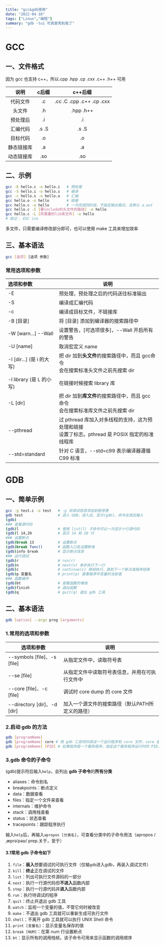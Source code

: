```yaml
---
title: "gcc&gdb使用"
date: "2022-04-10"
tags: ["Linux","编程"]
summary: "gdb -tui 可真是秀到我了"
---
```


# GCC

## 一、文件格式

因为 gcc 也支持 c++，所以.cpp  .hpp  .cp  .cxx  .c++  .h++ 可用

|    说明    | c后缀  |            c++后缀             |
| :--------: | :----: | :----------------------------: |
|  代码文件  |   .c   | .cc  .C  .cpp  .c++  .cp  .cxx |
|   头文件   |   .h   |           .hpp  .h++           |
|  预处理后  |   .i   |               .i               |
|  汇编代码  | .s  .S |             .s  .S             |
|  目标代码  |   .o   |               .o               |
| 静态链接库 |   .a   |               .a               |
| 动态链接库 |  .so   |              .so               |

## 二、示例

```bash
gcc -E hello.c -o hello.i	# 预处理
gcc -S hello.i -o hello.s	# 编译
gcc -c hello.s -o hello.o	# 汇编
gcc hello.o -o hello		# 链接
gcc hello.c -o hello		# 一次完成四阶段，不指定输出格式，会默认 a.out
gcc hello.c -I [要include的头文件的路径] -o hello
gcc hello.c -L [所需要的lib库文件] -o hello
# 助记： ESC iso
```

多文件，只需要编译修改部分即可，也可以使用 make 工具来增加效率

## 三、基本语法

```bash
gcc [选项] [选项 参数]
```

### 常用选项和参数

| 选项和参数                   | 说明                                                         |
| :--------------------------- | ------------------------------------------------------------ |
| -E                           | 预处理，预处理之后的代码送往标准输出                         |
| -S                           | 编译成汇编代码                                               |
| -c                           | 编译成目标文件，不链接库                                     |
| -B [目录]                    | 将 [目录] 添加到编译器的搜索路径中                           |
| -W [warn...]  --Wall         | 设置警告，[可选项很多]，--Wall 开启所有的警告                |
| -U [name]                    | 取消宏定义 name                                              |
| -I [dir...]  (是 i   的大写) | 把 dir 加到**头文件**的搜索路径中，而且 gcc命令<br />会在搜索标准头文件之前先搜索 dir |
| -l library  (是 L 的小写)    | 在链接时候搜索 library 库                                    |
| -L [dir]                     | 把 dir 加到**库文件**的搜索路径中，而且 gcc 命令<br />会在搜索标准库文件之前先搜索 dir |
| --pthread                    | 过 pthread 库加入对多线程的支持，这为预处理和链接<br />设置了标志。pthread 是 POSIX 指定的标准线程库 |
| --std=standard               | 针对 C 语言，--std=c99 表示编译器遵循 C99 标准               |

# GDB

## 一、简单示例

```bash
gcc -g test.c -o test 	# -g 将调试信息添加到程序里
gdb test 				# 进入 GDB，进入后，显示(gdb)。命令在其后输入
(gdb)
### 查看源代码
(gdb)l					# 使用 list(l) 子命令可以一次显示十行源代码
(gdb)l 14,20			# 显示 14 和 20 行
### 设置断点
(gdb)break 13			# 设置断点
(gdb)break func()		# 函数入口处设置断电
(gdb)info break			# 显示断点信息
### 运行调试
(gdb)r					# run(r)
(gdb)n					# next(n) 单步执行下一行
(gdb)c					# continue(c) 继续执行，直到下一个断点或程序结束
(gdb)p 变量名			  # print(p) 查看程序中变量的当前值
### 函数操作
(gdb)bt					# 查看函数的堆栈
(gdb)finish				# 退出函数
(gdb)q					# quit(q) 退出 gdb 工具
```

## 二、基本语法

```bash
gdb [option] --args prog [arguments]
```

### 1.常用的选项和参数

| 选项和参数                  | 说明                                             |
| --------------------------- | ------------------------------------------------ |
| --symbols [file]、-s [file] | 从指定文件中，读取符号表                         |
| --se [file]                 | 从指定文件中读取符号表信息，并用在可执行文件中   |
| --core [file]、-c [file]    | 调试时 core dump 的 core 文件                    |
| --directory [dir]、-d [dir] | 加入一个源文件的搜索路径（默认PATH所定义的路径） |

### 2.启动 gdb 的方法

```bash
gdb [programName]
gdb [programName] core # 用 gdb 工具同时调试一个运行程序和 core 文件，core 是程序非法执行后，core dump 产生的文件
gdb [programName] [PID] # 如果程序是一个服务程序，指定这个服务程序运行时的 PID，gdb 工具会自动 attach 上去，并调试。程序应该存在于 PATH 路径中
```

### 3.gdb 命令的子命令

(gdb)提示符后输入`help`，会列出 **gdb 子命令**的**所有分类**

- aliases：命令别名
- breakpoints：断点定义
- data：数据查看
- files：指定一个文件来查看
- internals：维护命令
- stack：调用栈查看
- status：状态查看
- tracepoints：跟踪程序执行

输入`help`后，再输入`apropos [分类名]`，可查看分类中的子命令用法（apropos /ˌæprəˈpəʊ/ prep.关于，至于）

#### 3.1常用 gdb 子命令如下

1. `file`：**装入**想要调试的可执行文件（仅输`gdb`进入gdb，再装入调试文件） 
2. `kill`：**终止**正在调试的文件
3. `list`：列出可执行文件源码的一部分
4. `next`：执行一行源代码但**不进入**函数内部
5. `step`：执行一行源代码并**进入**函数内部
6. `run`：执行待调试的程序
7. `quit`：终止并退出 gdb 工具
8. `watch`：监视一个变量的值，不管它何时被改变
9. `make`：不退出 gdb 工具就可以重新生成可执行文件
10. `shell`：不离开 gdb 工具就可以执行 UNIX Shell 命令
11. `print [变量名]`：显示变量名保存的值
12. `break [NUM]`：在第 num 行设置断点
13. `bt`：显示所有的调用栈帧。该子命令可用来显示函数的调用顺序
